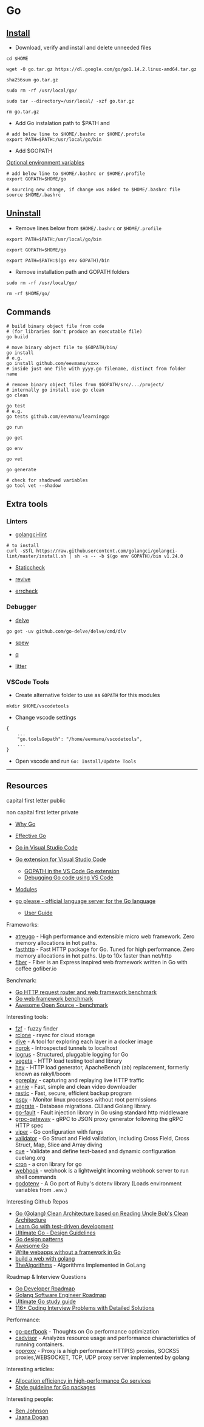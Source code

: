 # Go

## [Install](https://golang.org/doc/install#install)

- Download, verify and install and delete unneeded files

```shell
cd $HOME

wget -O go.tar.gz https://dl.google.com/go/go1.14.2.linux-amd64.tar.gz

sha256sum go.tar.gz

sudo rm -rf /usr/local/go/

sudo tar --directory=/usr/local/ -xzf go.tar.gz

rm go.tar.gz
```

- Add Go instalation path to $PATH and

```shell
# add below line to $HOME/.bashrc or $HOME/.profile
export PATH=$PATH:/usr/local/go/bin
```

- Add $GOPATH

[Optional environment variables](https://golang.org/doc/install/source#environment)

```shell
# add below line to $HOME/.bashrc or $HOME/.profile
export GOPATH=$HOME/go

# sourcing new change, if change was added to $HOME/.bashrc file
source $HOME/.bashrc
```

## [Uninstall](https://golang.org/doc/install#uninstall)

- Remove lines below from `$HOME/.bashrc` or `$HOME/.profile`

```shell
export PATH=$PATH:/usr/local/go/bin

export GOPATH=$HOME/go

export PATH=$PATH:$(go env GOPATH)/bin
```

- Remove installation path and GOPATH folders

```shell
sudo rm -rf /usr/local/go/

rm -rf $HOME/go/
```

## Commands

```shell
# build binary object file from code
# (for libraries don't produce an executable file)
go build

# move binary object file to $GOPATH/bin/
go install
# e.g.
go install github.com/eevmanu/xxxx
# inside just one file with yyyy.go filename, distinct from folder name

# remove binary object files from $GOPATH/src/.../project/
# internally go install use go clean
go clean

go test
# e.g.
go tests github.com/eevmanu/learninggo

go run

go get

go env

go vet

go generate

# check for shadowed variables
go tool vet --shadow
```

## Extra tools

### Linters

- [golangci-lint](https://github.com/golangci/golangci-lint)

```shell
# to install
curl -sSfL https://raw.githubusercontent.com/golangci/golangci-lint/master/install.sh | sh -s -- -b $(go env GOPATH)/bin v1.24.0
```

- [Staticcheck](https://github.com/dominikh/go-tools)

- [revive](https://github.com/mgechev/revive)

- [errcheck](https://github.com/kisielk/errcheck)

### Debugger

- [delve](https://github.com/go-delve/delve)

```shell
go get -uv github.com/go-delve/delve/cmd/dlv
```

- [spew](https://github.com/davecgh/go-spew)

- [q](https://github.com/y0ssar1an/q)

- [litter](https://github.com/sanity-io/litter)

### VSCode Tools

- Create alternative folder to use as `GOPATH` for this modules

```shell
mkdir $HOME/vscodetools
```

- Change vscode settings

```
{
    ...
    "go.toolsGopath": "/home/eevmanu/vscodetools",
    ...
}
```

- Open vscode and run `Go: Install/Update Tools`

------------------------------------------------------------------------------------------------

## Resources

capital first letter public

non capital first letter private

- [Why Go](https://github.com/golang/go/wiki/WhyGo)
- [Effective Go](https://golang.org/doc/effective_go.html)


- [Go in Visual Studio Code](https://code.visualstudio.com/docs/languages/go)
- [Go extension for Visual Studio Code](https://github.com/microsoft/vscode-go)
    - [GOPATH in the VS Code Go extension](https://github.com/Microsoft/vscode-go/wiki/GOPATH-in-the-VS-Code-Go-extension)
    - [Debugging Go code using VS Code](https://github.com/Microsoft/vscode-go/wiki/Debugging-Go-code-using-VS-Code)


- [Modules](https://github.com/golang/go/wiki/Modules)


- [go please - official language server for the Go language](https://github.com/golang/tools/blob/master/gopls/README.md)
    - [User Guide](https://github.com/golang/tools/blob/master/gopls/doc/user.md)

Frameworks:
- [atreugo](https://github.com/savsgio/atreugo) - High performance and extensible micro web framework. Zero memory allocations in hot paths.
- [fasthttp](https://github.com/valyala/fasthttp) - Fast HTTP package for Go. Tuned for high performance. Zero memory allocations in hot paths. Up to 10x faster than net/http
- [fiber](https://github.com/gofiber/fiber) - Fiber is an Express inspired web framework written in Go with coffee gofiber.io

Benchmark:
- [Go HTTP request router and web framework benchmark](https://github.com/julienschmidt/go-http-routing-benchmark)
- [Go web framework benchmark](https://github.com/smallnest/go-web-framework-benchmark)
- [Awesome Open Source - benchmark](https://awesomeopensource.com/projects/benchmark)

Interesting tools:
- [fzf](https://github.com/junegunn/fzf) - fuzzy finder
- [rclone](https://github.com/rclone/rclone) - rsync for cloud storage
- [dive](https://github.com/wagoodman/dive) - A tool for exploring each layer in a docker image
- [ngrok](https://github.com/inconshreveable/ngrok) - Introspected tunnels to localhost
- [logrus](https://github.com/sirupsen/logrus) - Structured, pluggable logging for Go
- [vegeta](https://github.com/tsenart/vegeta) - HTTP load testing tool and library
- [hey](https://github.com/rakyll/hey) - HTTP load generator, ApacheBench (ab) replacement, formerly known as rakyll/boom
- [goreplay](https://github.com/buger/goreplay) - capturing and replaying live HTTP traffic
- [annie](https://github.com/iawia002/annie) - Fast, simple and clean video downloader
- [restic](https://github.com/restic/restic) - Fast, secure, efficient backup program
- [pspy](https://github.com/DominicBreuker/pspy) - Monitor linux processes without root permissions
- [migrate](https://github.com/golang-migrate/migrate) - Database migrations. CLI and Golang library.
- [go-fault](https://github.com/github/go-fault) - Fault injection library in Go using standard http middleware
- [grpc-gateway](https://github.com/grpc-ecosystem/grpc-gateway) - gRPC to JSON proxy generator following the gRPC HTTP spec
- [viper](https://github.com/spf13/viper) - Go configuration with fangs
- [validator](https://github.com/go-playground/validator) - Go Struct and Field validation, including Cross Field, Cross Struct, Map, Slice and Array diving
- [cue](https://github.com/cuelang/cue) - Validate and define text-based and dynamic configuration cuelang.org
- [cron](https://github.com/robfig/cron) - a cron library for go
- [webhook](https://github.com/adnanh/webhook) - webhook is a lightweight incoming webhook server to run shell commands
- [godotenv](https://github.com/joho/godotenv) - A Go port of Ruby's dotenv library (Loads environment variables from `.env`.)

Interesting Github Repos
- [Go (Golang) Clean Architecture based on Reading Uncle Bob's Clean Architecture](https://github.com/bxcodec/go-clean-arch)
- [Learn Go with test-driven development](https://github.com/quii/learn-go-with-tests)
- [Ultimate Go - Design Guidelines](https://github.com/ardanlabs/gotraining/blob/master/topics/go/README.md#design-guidelines)
- [Go design patterns](https://github.com/tmrts/go-patterns)
- [Awesome Go](https://github.com/avelino/awesome-go)
- [Write webapps without a framework in Go](https://github.com/thewhitetulip/web-dev-golang-anti-textbook)
- [build a web with golang](https://github.com/astaxie/build-web-application-with-golang)
- [TheAlgorithms](https://github.com/TheAlgorithms/Go) - Algorithms Implemented in GoLang

Roadmap & Interview Questions
- [Go Developer Roadmap](https://github.com/Alikhll/golang-developer-roadmap)
- [Golang Software Engineer Roadmap](https://github.com/dzyanis/roadmap)
- [Ultimate Go study guide](https://github.com/hoanhan101/ultimate-go)
- [116+ Coding Interview Problems with Detailed Solutions](https://github.com/hoanhan101/algo)

Performance:
- [go-perfbook](https://github.com/dgryski/go-perfbook) - Thoughts on Go performance optimization
- [cadvisor](https://github.com/google/cadvisor) - Analyzes resource usage and performance characteristics of running containers.
- [goproxy](https://github.com/snail007/goproxy) - Proxy is a high performance HTTP(S) proxies, SOCKS5 proxies,WEBSOCKET, TCP, UDP proxy server implemented by golang

Interesting articles:
- [Allocation efficiency in high-performance Go services](https://segment.com/blog/allocation-efficiency-in-high-performance-go-services/)
- [Style guideline for Go packages](https://rakyll.org/style-packages/)

Interesting people:
- [Ben Johnson](https://medium.com/@benbjohnson)
- [Jaana Dogan](https://rakyll.org)
